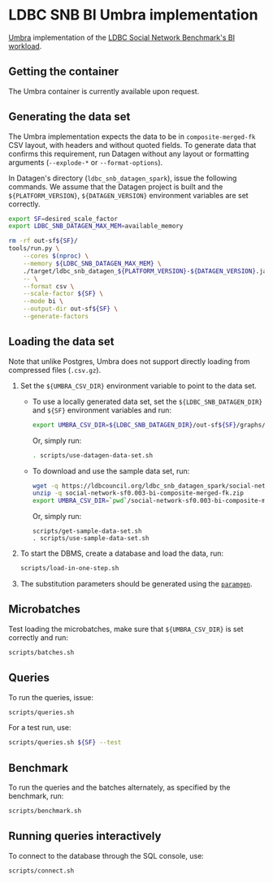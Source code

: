 # LDBC SNB BI Umbra implementation

[Umbra](https://umbra-db.com/) implementation of the [LDBC Social Network Benchmark's BI workload](https://github.com/ldbc/ldbc_snb_docs).

## Getting the container

The Umbra container is currently available upon request.

## Generating the data set

The Umbra implementation expects the data to be in `composite-merged-fk` CSV layout, with headers and without quoted fields.
To generate data that confirms this requirement, run Datagen without any layout or formatting arguments (`--explode-*` or `--format-options`).

In Datagen's directory (`ldbc_snb_datagen_spark`), issue the following commands. We assume that the Datagen project is built and the `${PLATFORM_VERSION}`, `${DATAGEN_VERSION}` environment variables are set correctly.

```bash
export SF=desired_scale_factor
export LDBC_SNB_DATAGEN_MAX_MEM=available_memory
```

```bash
rm -rf out-sf${SF}/
tools/run.py \
    --cores $(nproc) \
    --memory ${LDBC_SNB_DATAGEN_MAX_MEM} \
    ./target/ldbc_snb_datagen_${PLATFORM_VERSION}-${DATAGEN_VERSION}.jar \
    -- \
    --format csv \
    --scale-factor ${SF} \
    --mode bi \
    --output-dir out-sf${SF} \
    --generate-factors
```

## Loading the data set

Note that unlike Postgres, Umbra does not support directly loading from compressed files (`.csv.gz`).

1. Set the `${UMBRA_CSV_DIR}` environment variable to point to the data set.

    * To use a locally generated data set, set the `${LDBC_SNB_DATAGEN_DIR}` and `${SF}` environment variables and run:

        ```bash
        export UMBRA_CSV_DIR=${LDBC_SNB_DATAGEN_DIR}/out-sf${SF}/graphs/csv/bi/composite-merged-fk/
        ```

        Or, simply run:

        ```bash
        . scripts/use-datagen-data-set.sh
        ```

    * To download and use the sample data set, run:

        ```bash
        wget -q https://ldbcouncil.org/ldbc_snb_datagen_spark/social-network-sf0.003-bi-composite-merged-fk.zip
        unzip -q social-network-sf0.003-bi-composite-merged-fk.zip
        export UMBRA_CSV_DIR=`pwd`/social-network-sf0.003-bi-composite-merged-fk/graphs/csv/bi/composite-merged-fk/
        ```

        Or, simply run:

        ```
        scripts/get-sample-data-set.sh
        . scripts/use-sample-data-set.sh
        ```

1. To start the DBMS, create a database and load the data, run:

    ```bash
    scripts/load-in-one-step.sh
    ```

1. The substitution parameters should be generated using the [`paramgen`](../paramgen).

## Microbatches

Test loading the microbatches, make sure that `${UMBRA_CSV_DIR}` is set correctly and run:

```bash
scripts/batches.sh
```

## Queries

To run the queries, issue:

```bash
scripts/queries.sh
```

For a test run, use:

```bash
scripts/queries.sh ${SF} --test
```

## Benchmark

To run the queries and the batches alternately, as specified by the benchmark, run:

```bash
scripts/benchmark.sh
```

## Running queries interactively

To connect to the database through the SQL console, use:

```bash
scripts/connect.sh
```
